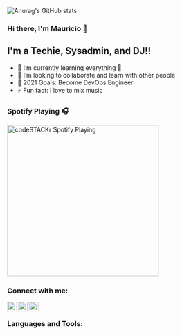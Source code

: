 
![Anurag's GitHub stats](https://github-readme-stats.vercel.app/api?username=anuraghazra&theme=dark&show_icons=true)
### Hi there, I'm Mauricio  👋

## I'm a Techie, Sysadmin, and DJ!!

- 🌱 I’m currently learning everything 🤣
- 👯 I’m looking to collaborate and learn with other people
- 🥅 2021 Goals: Become DevOps Engineer
- ⚡ Fun fact: I love to mix music

### Spotify Playing 🎧

[<img src="https://now-playing-codestackr.vercel.app/api/spotify-playing" alt="codeSTACKr Spotify Playing" width="350" />](https://open.spotify.com/user/carrilloimauricio15)

### Connect with me:

[<img align="left" alt="codeSTACKr | Twitter" width="22px" src="https://cdn.jsdelivr.net/npm/simple-icons@v3/icons/twitter.svg" />][twitter]
[<img align="left" alt="codeSTACKr | LinkedIn" width="22px" src="https://cdn.jsdelivr.net/npm/simple-icons@v3/icons/linkedin.svg" />][linkedin]
[<img align="left" alt="codeSTACKr | Instagram" width="22px" src="https://cdn.jsdelivr.net/npm/simple-icons@v3/icons/instagram.svg" />][instagram]

<br />

### Languages and Tools:

<br />
<br />



[twitter]: https://twitter.com/icmau21
[instagram]: https://www.instagram.com/ibarriamauricio/
[linkedin]: https://www.linkedin.com/in/mauricio-carrillo-ibarria/

